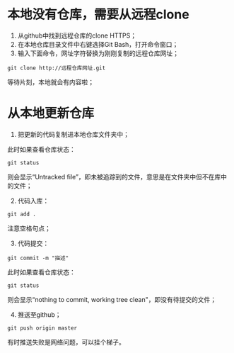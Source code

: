 # 本地没有仓库，需要从远程clone
1. 从github中找到远程仓库的clone HTTPS；
2. 在本地仓库目录文件中右键选择Git Bash，打开命令窗口；
3. 输入下面命令，网址字符替换为刚刚复制的远程仓库网址；
```
git clone http://远程仓库网址.git 
```
等待片刻，本地就会有内容啦；
# 从本地更新仓库
1. 把更新的代码复制进本地仓库文件夹中；

此时如果查看仓库状态：
```
git status
```
则会显示“Untracked file”，即未被追踪到的文件，意思是在文件夹中但不在库中的文件；


2. 代码入库：
```
git add .
```
注意空格句点；

3. 代码提交：
```
git commit -m "描述"
```
此时如果查看仓库状态：
```
git status
```
则会显示“nothing to commit, working tree clean"，即没有待提交的文件；
    
4. 推送至github；
```
git push origin master
```
有时推送失败是网络问题，可以挂个梯子。


